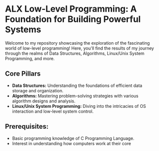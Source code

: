 <h1>ALX Low-Level Programming: A Foundation for Building Powerful Systems</h1>

Welcome to my repository showcasing the exploration of the fascinating world of low-level programming! Here, you'll find the results of my journey through the realms of Data Structures, Algorithms, Linux/Unix System Programming, and more.

<h2>Core Pillars</h2>

* __Data Structures:__ Understanding the foundations of efficient data storage and organization.
* __Algorithms:__ Mastering problem-solving strategies with various algorithm designs and analysis.
* __Linux/Unix System Programming:__ Diving into the intricacies of OS interaction and low-level system control.

<h2>Prerequisites:</h2>

* Basic programming knowledge of C Programming Language.
* Interest in understanding how computers work at their core

